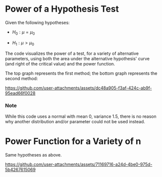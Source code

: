# Power of a Hypothesis Test
Given the following hypotheses:

- $H_0 : \mu = \mu_0$

- $H_1 : \mu > \mu_0$

The code visualizes the power of a test, for a variety of alternative parameters, using both the area under the alternative hypothesis' curve (and right of the critical value) and the power function.

The top graph represents the first method; the bottom graph represents the second method:

https://github.com/user-attachments/assets/dc48a905-f3af-424c-ab9f-95ead66f0028

### Note
While this code uses a normal with mean 0, variance 1.5, there is no reason why another distribution and/or parameter could not be used instead.

# Power Function for a Variety of n
Same hypotheses as above.

https://github.com/user-attachments/assets/71169716-a24d-4be0-975d-5b4267615069


